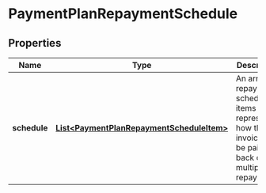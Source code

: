 

# PaymentPlanRepaymentSchedule


## Properties

| Name | Type | Description | Notes |
|------------ | ------------- | ------------- | -------------|
|**schedule** | [**List&lt;PaymentPlanRepaymentScheduleItem&gt;**](PaymentPlanRepaymentScheduleItem.md) | An array of repayment schedule items that represents how the invoice will be paid back over multiple repayments. |  |



